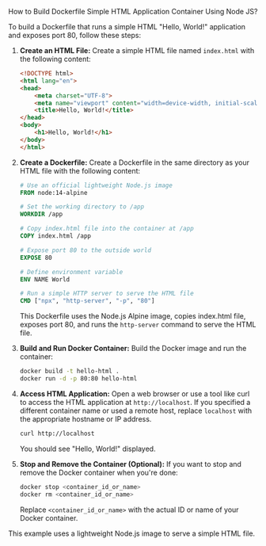 How to Build Dockerfile Simple HTML Application Container Using Node JS?


To build a Dockerfile that runs a simple HTML "Hello, World!" application and exposes port 80, follow these steps:

1. **Create an HTML File:**
   Create a simple HTML file named `index.html` with the following content:

   ```html
   <!DOCTYPE html>
   <html lang="en">
   <head>
       <meta charset="UTF-8">
       <meta name="viewport" content="width=device-width, initial-scale=1.0">
       <title>Hello, World!</title>
   </head>
   <body>
       <h1>Hello, World!</h1>
   </body>
   </html>
   ```

2. **Create a Dockerfile:**
   Create a Dockerfile in the same directory as your HTML file with the following content:

   ```Dockerfile
   # Use an official lightweight Node.js image
   FROM node:14-alpine

   # Set the working directory to /app
   WORKDIR /app

   # Copy index.html file into the container at /app
   COPY index.html /app

   # Expose port 80 to the outside world
   EXPOSE 80

   # Define environment variable
   ENV NAME World

   # Run a simple HTTP server to serve the HTML file
   CMD ["npx", "http-server", "-p", "80"]
   ```

   This Dockerfile uses the Node.js Alpine image, copies index.html file, exposes port 80, and runs the `http-server` command to serve the HTML file.

3. **Build and Run Docker Container:**
   Build the Docker image and run the container:

   ```bash
   docker build -t hello-html .
   docker run -d -p 80:80 hello-html
   ```

4. **Access HTML Application:**
   Open a web browser or use a tool like curl to access the HTML application at `http://localhost`. If you specified a different container name or used a remote host, replace `localhost` with the appropriate hostname or IP address.

   ```bash
   curl http://localhost
   ```

   You should see "Hello, World!" displayed.

5. **Stop and Remove the Container (Optional):**
   If you want to stop and remove the Docker container when you're done:

   ```bash
   docker stop <container_id_or_name>
   docker rm <container_id_or_name>
   ```

   Replace `<container_id_or_name>` with the actual ID or name of your Docker container.

This example uses a lightweight Node.js image to serve a simple HTML file. 

